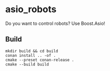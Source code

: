 # asio_robots

Do you want to control robots? Use Boost.Asio!

## Build

```shell
mkdir build && cd build
conan install .. -of .
cmake --preset conan-release .
cmake --build build
```
